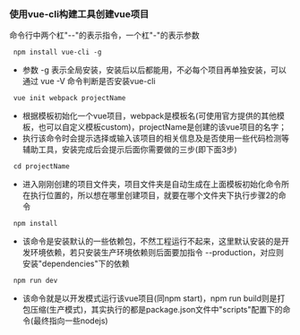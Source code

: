 ### 使用vue-cli构建工具创建vue项目

命令行中两个杠"--"的表示指令，一个杠"-"的表示参数

```shell
 npm install vue-cli -g
```
* 参数 -g 表示全局安装，安装后以后都能用，不必每个项目再单独安装，可以通过 vue -V 命令判断是否安装vue-cli

```shell
 vue init webpack projectName
```
* 根据模板初始化一个vue项目，webpack是模板名(可使用官方提供的其他模板，也可以自定义模板custom)，projectName是创建的该vue项目的名字；
* 执行该命令时会提示选择或输入该项目的相关信息及是否使用一些代码检测等辅助工具，安装完成后会提示后面你需要做的三步(即下面3步)

```shell
 cd projectName
```
* 进入刚刚创建的项目文件夹，项目文件夹是自动生成在上面模板初始化命令所在执行位置的，所以想在哪里创建项目，就要在哪个文件夹下执行步骤2的命令

```shell
 npm install
```
* 该命令是安装默认的一些依赖包，不然工程运行不起来，这里默认安装的是开发环境依赖，若只安装生产环境依赖则后面要加指令 --production，对应则安装"dependencies"下的依赖

```shell
 npm run dev
```
* 该命令就是以开发模式运行该vue项目(同npm start)，npm run build则是打包压缩(生产模式)，其实执行的都是package.json文件中"scripts"配置下的命令(最终指向一些nodejs)